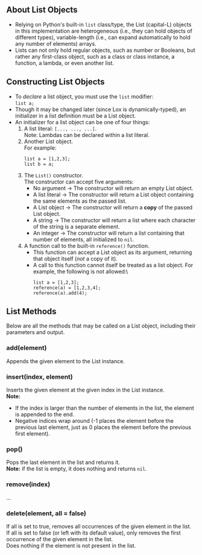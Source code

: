 ## About List Objects
* Relying on Python's built-in ```list``` class/type, the List (capital-L) objects in this implementation are heterogeneous (i.e., they can hold objects of different types), variable-length (i.e., can expand automatically to hold any number of elements) arrays.
* Lists can not only hold regular objects, such as number or Booleans, but rather any first-class object, such as a class or class instance, a function, a lambda, or even another list.

## Constructing List Objects
* To *declare* a list object, you must use the ```list``` modifier:\
    ```list a;```
* Though it may be changed later (since Lox is dynamically-typed), an initializer in a list definition must be a List object.
* An initializer for a list object can be one of four things:
    1. A list literal: ```[..., ..., ...]```.\
       Note: Lambdas can be declared within a list literal.
    2. Another List object.\
       For example:
       ```
       list a = [1,2,3];
       list b = a;
       ```
    3. The ```List()``` constructor.\
       The constructor can accept five arguments:
       * No argument &rarr; The constructor will return an empty List object.
       * A list literal &rarr; The constructor will return a List object containing the same elements as the passed list.
       * A List object &rarr; The constructor will return a **copy** of the passed List object.
       * A string &rarr; The constructor will return a list where each character of the string is a separate element.
       * An integer &rarr; The constructor will return a list containing that number of elements, all initialized to ```nil```.
    4. A function call to the built-in ```reference()``` function.
       * This function can accept a List object as its argument, returning that object itself (*not* a copy of it).
       * A call to this function cannot itself be treated as a list object. For example, the following is not allowed:\
         ```
         list a = [1,2,3];
         reference(a) = [1,2,3,4];
         reference(a).add(4);
         ```

## List Methods
Below are all the methods that may be called on a List object, including their parameters and output.

### add(element)
Appends the given element to the List instance.

### insert(index, element)
Inserts the given element at the given index in the List instance.\
**Note:**
* If the index is larger than the number of elements in the list, the element is appended to the end.
* Negative indices wrap around (-1 places the element before the previous last element, just as 0 places the element before the previous first element).

### pop()
Pops the last element in the list and returns it.\
**Note:** if the list is empty, it does nothing and returns ```nil```.

### remove(index)
...

### delete(element, all = false)
If all is set to true, removes all occurrences of the given element in the list.\
If all is set to false (or left with its default value), only removes the first occurrence of the given element in the list.\
Does nothing if the element is not present in the list.
